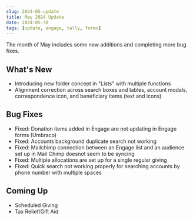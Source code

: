 ```yaml
---
slug: 2024-05-update
title: May 2024 Update
date: 2024-05-30
tags: [update, engage, tally, forms]
---
```


The month of May includes some new additions and completing more bug fixes. 

<!--truncate-->

## What's New

- Introducing new folder concept in "Lists" with multiple functions
- Alignment correction across search boxes and tables, account modals, correspondence icon, and beneficiary items (text and icons)
 
## Bug Fixes

- Fixed: Donation items added in Engage are not updating in Engage forms (Umbraco)
- Fixed: Accounts background duplicate search not working 
- Fixed: Mailchimp connection between an Engage list and an audience set up in Mail Chimp doesnot seem to be syncing
- Fixed: Multiple allocations are set up for a single regular giving 
- Fixed: Quick search not working properly for searching accounts by phone number with multiple spaces

## Coming Up

- Scheduled Giving
- Tax Relief/Gift Aid 